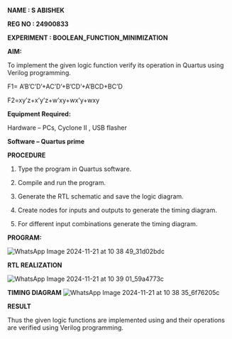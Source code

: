 **NAME : S ABISHEK**

**REG NO : 24900833**

**EXPERIMENT : BOOLEAN_FUNCTION_MINIMIZATION**


**AIM:**

To implement the given logic function verify its operation in Quartus using Verilog programming.

F1= A’B’C’D’+AC’D’+B’CD’+A’BCD+BC’D 

F2=xy’z+x’y’z+w’xy+wx’y+wxy

**Equipment Required:**

Hardware – PCs, Cyclone II , USB flasher

**Software – Quartus prime**

**PROCEDURE**

1.	Type the program in Quartus software.

2.	Compile and run the program.

3.	Generate the RTL schematic and save the logic diagram.

4.	Create nodes for inputs and outputs to generate the timing diagram.

5.	For different input combinations generate the timing diagram.


**PROGRAM:**

![WhatsApp Image 2024-11-21 at 10 38 49_31d02bdc](https://github.com/user-attachments/assets/6335030a-aa19-493c-aa7c-caa2f9d18bc4)



**RTL REALIZATION**

![WhatsApp Image 2024-11-21 at 10 39 01_59a4773c](https://github.com/user-attachments/assets/d2fe1b17-ec84-43fa-b3be-3e47c39543f7)


**TIMING DIAGRAM**
![WhatsApp Image 2024-11-21 at 10 38 35_6f76205c](https://github.com/user-attachments/assets/77517132-8223-49b6-bad0-8941a4c7875a)

**RESULT**

Thus the given logic functions are implemented using and their operations are verified using Verilog programming.

